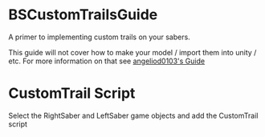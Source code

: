 # BSCustomTrailsGuide
A primer to implementing custom trails on your sabers.

This guide will not cover how to make your model / import them into unity / etc. For more information on that see [angeliod0103's Guide](https://bs.assistant.moe/Sabers/)

# CustomTrail Script

Select the RightSaber and LeftSaber game objects and add the CustomTrail script


